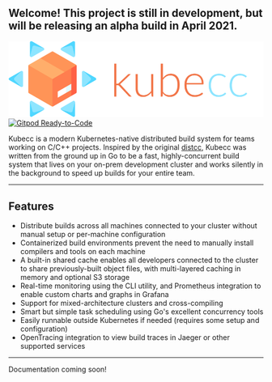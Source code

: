 ## Welcome! This project is still in development, but will be releasing an alpha build in April 2021. 

![logo](docs/media/logo.png)
[![Gitpod Ready-to-Code](https://img.shields.io/badge/Gitpod-ready--to--code-blue?logo=gitpod)](https://gitpod.io/#https://github.com/cobalt77/kubecc)

Kubecc is a modern Kubernetes-native distributed build system for teams working on C/C++ projects. Inspired by the original [distcc](https://github.com/distcc/distcc), Kubecc was written from the ground up in Go to be a fast, highly-concurrent build system that lives on your on-prem development cluster and works silently in the background to speed up builds for your entire team. 

---

## Features

- Distribute builds across all machines connected to your cluster without manual setup or per-machine configuration
- Containerized build environments prevent the need to manually install compilers and tools on each machine
- A built-in shared cache enables all developers connected to the cluster to share previously-built object files, with multi-layered caching in memory and optional S3 storage
- Real-time monitoring using the CLI utility, and Prometheus integration to enable custom charts and graphs in Grafana
- Support for mixed-architecture clusters and cross-compiling
- Smart but simple task scheduling using Go's excellent concurrency tools
- Easily runnable outside Kubernetes if needed (requires some setup and configuration)
- OpenTracing integration to view build traces in Jaeger or other supported services

---

Documentation coming soon!